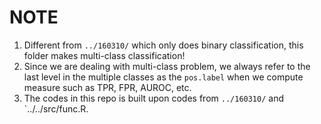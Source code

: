 # NOTE

1. Different from `../160310/` which only does binary classification, this folder makes multi-class classification!
2. Since we are dealing with multi-class problem, we always refer to the last level in the multiple classes as the `pos.label` when we compute measure such as TPR, FPR, AUROC, etc.
3. The codes in this repo is built upon codes from `../160310/` and `../../src/func.R.


